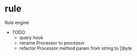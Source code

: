 # rule
Rule engine


- TODO:
    * query hook
    * rename Processor to processor
    * refactor Processor method param from string to []byte
